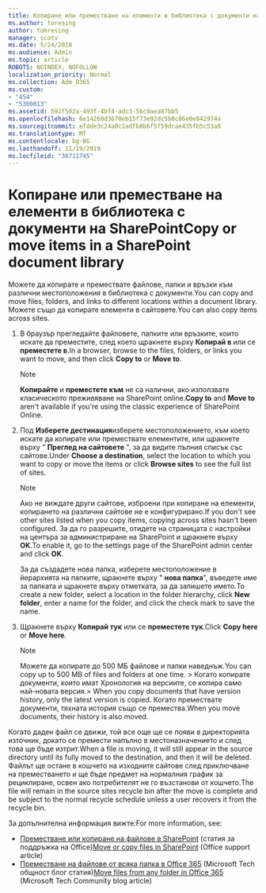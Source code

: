 ```yaml
---
title: Копиране или преместване на елементи в библиотека с документи на SharePoint
ms.author: toresing
author: tomresing
manager: scotv
ms.date: 5/24/2018
ms.audience: Admin
ms.topic: article
ROBOTS: NOINDEX, NOFOLLOW
localization_priority: Normal
ms.collection: Adm_O365
ms.custom:
- "454"
- "5300013"
ms.assetid: 592f502a-493f-4bf4-adc3-5bc8aea87bb5
ms.openlocfilehash: 6e14260d3670eb15f73e92dc5b0c86e0e842974a
ms.sourcegitcommit: efdde3c24a0c1adfb8b6f5f59dcae435fb5c53a8
ms.translationtype: MT
ms.contentlocale: bg-BG
ms.lasthandoff: 11/19/2019
ms.locfileid: "38711745"
---
```

# <a name="copy-or-move-items-in-a-sharepoint-document-library"></a><span data-ttu-id="b1e5f-102">Копиране или преместване на елементи в библиотека с документи на SharePoint</span><span class="sxs-lookup"><span data-stu-id="b1e5f-102">Copy or move items in a SharePoint document library</span></span>

<span data-ttu-id="b1e5f-103">Можете да копирате и премествате файлове, папки и връзки към различни местоположения в библиотека с документи.</span><span class="sxs-lookup"><span data-stu-id="b1e5f-103">You can copy and move files, folders, and links to different locations within a document library.</span></span> <span data-ttu-id="b1e5f-104">Можете също да копирате елементи в сайтовете.</span><span class="sxs-lookup"><span data-stu-id="b1e5f-104">You can also copy items across sites.</span></span> 
  
1. <span data-ttu-id="b1e5f-105">В браузър прегледайте файловете, папките или връзките, които искате да преместите, след което щракнете върху **Копирай в** или се **преместете в**.</span><span class="sxs-lookup"><span data-stu-id="b1e5f-105">In a browser, browse to the files, folders, or links you want to move, and then click **Copy to** or **Move to**.</span></span>

    > [!NOTE]
    > <span data-ttu-id="b1e5f-106">**Копирайте** и **преместете към** не са налични, ако използвате класическото преживяване на SharePoint online.</span><span class="sxs-lookup"><span data-stu-id="b1e5f-106">**Copy to** and **Move to** aren't available if you're using the classic experience of SharePoint Online.</span></span>
  
2. <span data-ttu-id="b1e5f-107">Под **Изберете дестинация**изберете местоположението, към което искате да копирате или премествате елементите, или щракнете върху " **Преглед на сайтовете** ", за да видите пълния списък със сайтове.</span><span class="sxs-lookup"><span data-stu-id="b1e5f-107">Under **Choose a destination**, select the location to which you want to copy or move the items or click **Browse sites** to see the full list of sites.</span></span>

    > [!NOTE]
    > <span data-ttu-id="b1e5f-108">Ако не виждате други сайтове, изброени при копиране на елементи, копирането на различни сайтове не е конфигурирано.</span><span class="sxs-lookup"><span data-stu-id="b1e5f-108">If you don't see other sites listed when you copy items, copying across sites hasn't been configured.</span></span> <span data-ttu-id="b1e5f-109">За да го разрешите, отидете на страницата с настройки на центъра за администриране на SharePoint и щракнете върху **OK**.</span><span class="sxs-lookup"><span data-stu-id="b1e5f-109">To enable it, go to the settings page of the SharePoint admin center and click **OK**.</span></span>
  
    <span data-ttu-id="b1e5f-110">За да създадете нова папка, изберете местоположение в йерархията на папките, щракнете върху " **нова папка**", въведете име за папката и щракнете върху отметката, за да запишете името.</span><span class="sxs-lookup"><span data-stu-id="b1e5f-110">To create a new folder, select a location in the folder hierarchy, click **New folder**, enter a name for the folder, and click the check mark to save the name.</span></span>

3. <span data-ttu-id="b1e5f-111">Щракнете върху **Копирай тук** или се **преместете тук**.</span><span class="sxs-lookup"><span data-stu-id="b1e5f-111">Click **Copy here** or **Move here**.</span></span>

    > [!NOTE]
    > <span data-ttu-id="b1e5f-112">Можете да копирате до 500 МБ файлове и папки наведнъж.</span><span class="sxs-lookup"><span data-stu-id="b1e5f-112">You can copy up to 500 MB of files and folders at one time.</span></span> <span data-ttu-id="b1e5f-113">> Когато копирате документи, които имат Хронология на версиите, се копира само най-новата версия.</span><span class="sxs-lookup"><span data-stu-id="b1e5f-113">>  When you copy documents that have version history, only the latest version is copied.</span></span> <span data-ttu-id="b1e5f-114">Когато премествате документи, тяхната история също се премества.</span><span class="sxs-lookup"><span data-stu-id="b1e5f-114">When you move documents, their history is also moved.</span></span>
  
 <span data-ttu-id="b1e5f-115">Когато даден файл се движи, той все още ще се появи в директорията източник, докато се премести напълно в местоназначението и след това ще бъде изтрит.</span><span class="sxs-lookup"><span data-stu-id="b1e5f-115">When a file is moving, it will still appear in the source directory until its fully moved to the destination, and then it will be deleted.</span></span> <span data-ttu-id="b1e5f-116">Файлът ще остане в кошчето на изходните сайтове след приключване на преместването и ще бъде предмет на нормалния график за рециклиране, освен ако потребителят не го възстанови от кошчето.</span><span class="sxs-lookup"><span data-stu-id="b1e5f-116">The file will remain in the source sites recycle bin after the move is complete and be subject to the normal recycle schedule unless a user recovers it from the recycle bin.</span></span>

<span data-ttu-id="b1e5f-117">За допълнителна информация вижте:</span><span class="sxs-lookup"><span data-stu-id="b1e5f-117">For more information, see:</span></span>

 - <span data-ttu-id="b1e5f-118">[Преместване или копиране на файлове в SharePoint](https://support.office.com/article/move-or-copy-files-in-sharepoint-00e2f483-4df3-46be-a861-1f5f0c1a87bc) (статия за поддръжка на Office)</span><span class="sxs-lookup"><span data-stu-id="b1e5f-118">[Move or copy files in SharePoint](https://support.office.com/article/move-or-copy-files-in-sharepoint-00e2f483-4df3-46be-a861-1f5f0c1a87bc) (Office support article)</span></span>
 - <span data-ttu-id="b1e5f-119">[Преместване на файлове от всяка папка в Office 365](https://techcommunity.microsoft.com/t5/Microsoft-SharePoint-Blog/Now-move-files-anywhere-in-Office-365-SharePoint-and-OneDrive/ba-p/146973) (Microsoft Tech общност блог статия)</span><span class="sxs-lookup"><span data-stu-id="b1e5f-119">[Move files from any folder in Office 365](https://techcommunity.microsoft.com/t5/Microsoft-SharePoint-Blog/Now-move-files-anywhere-in-Office-365-SharePoint-and-OneDrive/ba-p/146973) (Microsoft Tech Community blog article)</span></span>  